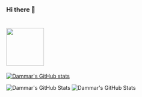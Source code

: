 ### Hi there 👋

<h1><img src="https://avatars.githubusercontent.com/u/79401201?s=400&u=378ca4b02a935214e46c281409ae47940a238e3f&v=4" width="100">
</h1>

[![Dammar's GitHub stats](https://github-readme-stats.vercel.app/api?username=its-dammar&show_icons=true&bg_color=181818&text_color=c9d1d9&icon_color=ff3860&title_color=7957d5&hide_border=true&count_private=true)](https://git.io/streak-stats)



<!--
**its-dammar/its-dammar** is a ✨ _special_ ✨ repository because its `README.md` (this file) appears on your GitHub profile.

Here are some ideas to get you started:

- 🔭 I’m currently working on ...
- 🌱 I’m currently learning ...
- 👯 I’m looking to collaborate on ...
- 🤔 I’m looking for help with ...
- 💬 Ask me about ...
- 📫 How to reach me: ...
- 😄 Pronouns: ...
- ⚡ Fun fact: ...
-->

![Dammar's GitHub Stats](https://github-readme-stats.vercel.app/api?username=its-dammar&show_icons=true&hide=contribs)
![Dammar's GitHub Stats](https://github-readme-stats.vercel.app/api/top-langs/?username=its-dammar&layout=compact)
